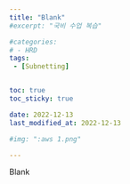 ```yaml
---
title: "Blank"
#excerpt: "국비 수업 복습"

#categories:
# - HRD
tags:
 - [Subnetting]


toc: true
toc_sticky: true

date: 2022-12-13
last_modified_at: 2022-12-13

#img: ":aws 1.png"

---
```


<!-- outline-start -->




Blank
